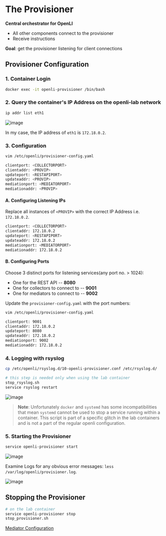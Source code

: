 # The Provisioner

**Central orchestrator for OpenLI**
* All other components connect to the provisioner
* Receive instructions

**Goal**: get the provisioner listening for client connections

## Provisioner Configuration

### 1. Container Login

```bash
docker exec -it openli-provisioner /bin/bash
```

### 2. Query the container's IP Address on the openli-lab network

```bash
ip addr list eth1
```

![image](https://github.com/ShubhamKumar89/OpenLI-Installation/assets/97805339/c2d672a2-e65f-4df3-9369-ad88a39c501b)

In my case, the IP address of `eth1` is `172.18.0.2`.

### 3. Configuration

```bash
vim /etc/openli/provisioner-config.yaml
```

```bash
clientport: <COLLECTORPORT>
clientaddr: <PROVIP>
updateport: <RESTAPIPORT>
updateaddr: <PROVIP>
mediationport: <MEDIATORPORT>
mediationaddr: <PROVIP>
```

#### A. Configuring Listening IPs

Replace all instances of `<PROVIP>` with the correct IP Address i.e. `172.18.0.2`.

```bash
clientport: <COLLECTORPORT>
clientaddr: 172.18.0.2
updateport: <RESTAPIPORT>
updateaddr: 172.18.0.2
mediationport: <MEDIATORPORT>
mediationaddr: 172.18.0.2
```

#### B. Configuring Ports

Choose 3 distinct ports for listening services(any port no. > 1024):
* One for the REST API -- **8080**
* One for collectors to connect to -- **9001**
* One for mediators to connect to -- **9002**

Update the `provisioner-config.yaml` with the port numbers:

```bash
vim /etc/openli/provisioner-config.yaml
```

```bash
clientport: 9001
clientaddr: 172.18.0.2
updateport: 8080
updateaddr: 172.18.0.2
mediationport: 9002
mediationaddr: 172.18.0.2
```

### 4. Logging with rsyslog

```bash
cp /etc/openli/rsyslog.d/10-openli-provisioner.conf /etc/rsyslog.d/

# this step is needed only when using the lab container
stop_rsyslog.sh
service rsyslog restart
```

![image](https://github.com/ShubhamKumar89/OpenLI-Installation/assets/97805339/2f5a8499-bcee-43a9-97d7-212defd6f682)

> **Note**: Unfortunately `docker` and `systemd` has some incompatibilities that mean `systemd` cannot be used to stop a service running within a container. This script is part of a specific glitch in the lab containers and is not a part of the regular openli configuration.

### 5. Starting the Provisioner

```bash
service openli-provisioner start
```

![image](https://github.com/ShubhamKumar89/OpenLI-Installation/assets/97805339/ea51cfa7-a121-40a4-9915-2365e2fd335c)

Examine Logs for any obvious error messages: `less /var/log/openli/provisioner.log`.

![image](https://github.com/ShubhamKumar89/OpenLI-Installation/assets/97805339/d2197446-38bc-47df-b212-f9b2e6b1588b)

## Stopping the Provisioner

```bash
# on the lab container 
service openli-provisioner stop
stop_provisioner.sh
```

[Mediator Configuration](./mediator-configuration.md)
